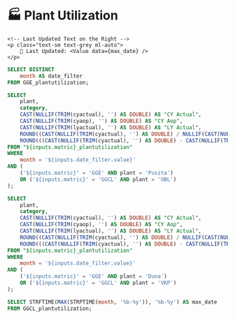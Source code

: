 <Grid cols = 2>

<div class="relative">  
    <h1 class="text-lg m-0">🏭 Plant Utilization</h1>
</div>



<div>
<Dropdown data={date_filter} name=date_filter value=date_filter title="Date" defaultValue="Jan-25">
</Dropdown>
</div>

</Grid>
 
<div class="flex items-center justify-between w-full">
    <!-- Button Group on the Left -->
    <ButtonGroup name="matric" display="tabs">
        <ButtonGroupItem valueLabel="Global Green India" value="GGCL" default />
        <ButtonGroupItem valueLabel="Global Green Europe" value="GGE" />
    </ButtonGroup>

    <!-- Last Updated Text on the Right -->
    <p class="text-sm text-grey ml-auto">
        📅 Last Updated: <Value data={max_date} />
    </p>
</div>

<div class="mt-10">
<DataTable data={plant_1} rows=20 groupBy=plant groupType=section rowshadowing={true} headerFontColor=Bold headerColor=#FFD700>
    <!-- Define Dynamic colGroup -->
    <Column id="category" totalAgg=sum fmt='0' totalFmt='0' colGroup="{inputs.matric == 'GGE' ? 'Duna' : 'OBL'}"/>
    <Column id="CY Actual" totalAgg=sum fmt='0.00' totalFmt='0' colGroup="{inputs.matric == 'GGE' ? 'Duna' : 'OBL'}"/>
    <Column id="CY Aop" totalAgg=sum fmt='0.00' totalFmt='0' colGroup="{inputs.matric == 'GGE' ? 'Duna' : 'OBL'}"/>
    <Column id="LY Actual" totalAgg=sum fmt='0.00' totalFmt='0' colGroup="{inputs.matric == 'GGE' ? 'Duna' : 'OBL'}"/>
    <Column id="ACT vs AOP %" totalAgg="weightedMean" fmt='0.00"%"' contentType=delta colGroup="{inputs.matric == 'GGE' ? 'Duna' : 'OBL'}"/>
    <Column id="Growth vs LY %" totalAgg="weightedMean" fmt='0.00"%"' contentType=delta colGroup="{inputs.matric == 'GGE' ? 'Duna' : 'OBL'}"/>
</DataTable>
</div>

<div class="mt-25">
<DataTable data={plant_2} rows=20 rowshadowing={true} headerFontColor=Bold headerColor=#FFD700>
    <Column id="category" totalAgg=sum fmt='0' totalFmt='0' colGroup="{inputs.matric == 'GGE' ? 'Puszta' : 'VKP'}"/>
    <Column id="CY Actual" totalAgg=sum fmt='0.00' totalFmt='0' colGroup="{inputs.matric == 'GGE' ? 'Puszta' : 'VKP'}"/>
    <Column id="CY Aop" totalAgg=sum fmt='0.00' totalFmt='0' colGroup="{inputs.matric == 'GGE' ? 'Puszta' : 'VKP'}"/>
    <Column id="LY Actual" totalAgg=sum fmt='0.00' totalFmt='0' colGroup="{inputs.matric == 'GGE' ? 'Puszta' : 'VKP'}"/>
    <Column id="ACT vs AOP %" totalAgg="weightedMean" fmt='0.00"%"' contentType=delta colGroup="{inputs.matric == 'GGE' ? 'Puszta' : 'VKP'}"/>
    <Column id="Growth vs LY %" totalAgg="weightedMean" fmt='0.00"%"' contentType=delta colGroup="{inputs.matric == 'GGE' ? 'Puszta' : 'VKP'}"/>
</DataTable>
</div>



```sql date_filter
SELECT DISTINCT
    month AS date_filter
FROM GGE_plantutilization;
```

```sql plant_1
SELECT 
    plant,
    category,
    CAST(NULLIF(TRIM(cyactual), '') AS DOUBLE) AS "CY Actual",
    CAST(NULLIF(TRIM(cyaop), '') AS DOUBLE) AS "CY Aop",
    CAST(NULLIF(TRIM(lyactual), '') AS DOUBLE) AS "LY Actual",
    ROUND((CAST(NULLIF(TRIM(cyactual), '') AS DOUBLE) / NULLIF(CAST(NULLIF(TRIM(cyaop), '') AS DOUBLE), 0)) * 100, 2) AS "ACT vs AOP %",
    ROUND(((CAST(NULLIF(TRIM(cyactual), '') AS DOUBLE) - CAST(NULLIF(TRIM(lyactual), '') AS DOUBLE)) / NULLIF(CAST(NULLIF(TRIM(lyactual), '') AS DOUBLE), 0)) * 100, 2) AS "Growth vs LY %"
FROM "${inputs.matric}_plantutilization"
WHERE 
    month = '${inputs.date_filter.value}'
AND (
    ('${inputs.matric}' = 'GGE' AND plant = 'Puszta') 
    OR ('${inputs.matric}' = 'GGCL' AND plant = 'OBL')
);


```

```sql plant_2
SELECT 
    plant,
    category,
    CAST(NULLIF(TRIM(cyactual), '') AS DOUBLE) AS "CY Actual",
    CAST(NULLIF(TRIM(cyaop), '') AS DOUBLE) AS "CY Aop",
    CAST(NULLIF(TRIM(lyactual), '') AS DOUBLE) AS "LY Actual",
    ROUND((CAST(NULLIF(TRIM(cyactual), '') AS DOUBLE) / NULLIF(CAST(NULLIF(TRIM(cyaop), '') AS DOUBLE), 0)) * 100, 2) AS "ACT vs AOP %",
    ROUND(((CAST(NULLIF(TRIM(cyactual), '') AS DOUBLE) - CAST(NULLIF(TRIM(lyactual), '') AS DOUBLE)) / NULLIF(CAST(NULLIF(TRIM(lyactual), '') AS DOUBLE), 0)) * 100, 2) AS "Growth vs LY %"
FROM "${inputs.matric}_plantutilization"
WHERE  
    month = '${inputs.date_filter.value}'
AND (
    ('${inputs.matric}' = 'GGE' AND plant = 'Duna') 
    OR ('${inputs.matric}' = 'GGCL' AND plant = 'VKP')
);
``` 

```sql max_date
SELECT STRFTIME(MAX(STRPTIME(month, '%b-%y')), '%b-%y') AS max_date
FROM GGCL_plantutilization;
```





